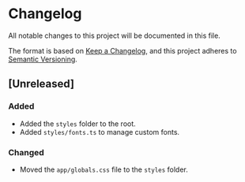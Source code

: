 # Changelog

All notable changes to this project will be documented in this file.

The format is based on [Keep a Changelog](https://keepachangelog.com/en/1.1.0/),
and this project adheres to [Semantic Versioning](https://semver.org/spec/v2.0.0.html).

## [Unreleased]

### Added

- Added the `styles` folder to the root.
- Added `styles/fonts.ts` to manage custom fonts.

### Changed

- Moved the `app/globals.css` file to the `styles` folder.
